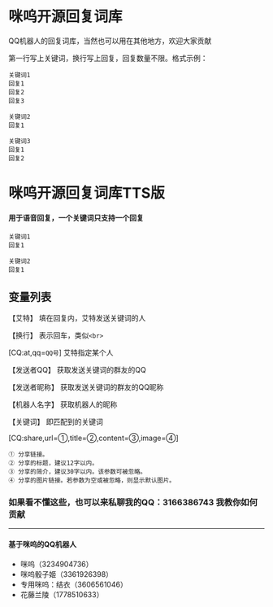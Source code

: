 
# 咪呜开源回复词库

QQ机器人的回复词库，当然也可以用在其他地方，欢迎大家贡献

第一行写上关键词，换行写上回复，回复数量不限。格式示例：

```
关键词1
回复1
回复2
回复3

关键词2
回复1

关键词3
回复1
回复2
```

# 咪呜开源回复词库TTS版
#### 用于语音回复，一个关键词只支持一个回复
```
关键词1
回复1

关键词2
回复1
```

## 变量列表

【艾特】 填在回复内，艾特发送关键词的人

【换行】 表示回车，类似```<br> ```

  [CQ:at,qq=```QQ号```] 艾特指定某个人

【发送者QQ】 获取发送关键词的群友的QQ

【发送者昵称】 获取发送关键词的群友的QQ昵称

【机器人名字】 获取机器人的昵称

【关键词】 即匹配到的关键词


[CQ:share,url=①,title=②,content=③,image=④] 
```
① 分享链接。
② 分享的标题，建议12字以内。
③ 分享的简介，建议30字以内。该参数可被忽略。
④ 分享的图片链接。若参数为空或被忽略，则显示默认图片。
```


### 如果看不懂这些，也可以来私聊我的QQ：3166386743 我教你如何贡献

------
#### 基于咪呜的QQ机器人

- 咪呜（3234904736）
- 咪呜骰子姬（3361926398）
- 专用咪呜：结衣（3606561046）
- 花藤兰陵（1778510633）
